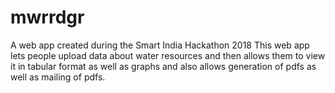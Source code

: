 # mwrrdgr
A web app created during the Smart India Hackathon 2018
This web app lets people upload data about water resources and then allows them to view it in tabular format as well as graphs and also  allows generation of pdfs as well as mailing of pdfs.
